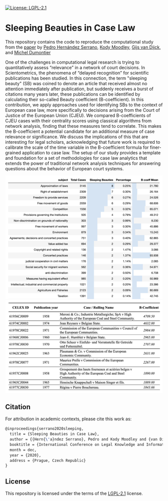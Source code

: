 [![License: LGPL-2.1](https://img.shields.io/badge/license-LGPL--2.1-lightgrey.svg)](https://www.gnu.org/licenses/old-licenses/lgpl-2.1.en.html)

# Sleeping Beauties in Case Law

This repository contains the code to reproduce the computational study from the [paper](https://cris.maastrichtuniversity.nl/en/publications/sleeping-beauties-in-case-law) by [Pedro Hernández Serrano](https://cris.maastrichtuniversity.nl/en/persons/pedro-hern%C3%A1ndez-serrano), [Kody Moodley](https://cris.maastrichtuniversity.nl/en/persons/kody-moodley), [Gijs van Dijck](https://cris.maastrichtuniversity.nl/en/persons/gijs-van-dijck), and [Michel Dumontier](https://cris.maastrichtuniversity.nl/en/persons/michel-dumontier)

One of the challenges in computational legal research is trying to quantitatively assess “relevance” in a network of court decisions. In Scientometrics, the phenomena of “delayed recognition” for scientific publications has been studied. In this connection, the term "sleeping beauty" (SB) was coined to denote an article that received almost no attention immediately after publication, but suddenly receives a burst of citations many years later, these publications can be identified by calculating their so-called Beauty coefficient (B-coefficient). In this contribution, we apply approaches used for identifying SBs to the context of European case law, more specifically to decisions arising from the Court of Justice of the European Union (CJEU). We compared B-coefficients of CJEU cases with their centrality scores using classical algorithms from network analysis, finding that these measures tend to correlate. This makes the B-coefficient a potential candidate for an additional measure of case relevance or significance. We discuss the implications of this that are interesting for legal scholars, acknowledging that future work is required to calibrate the scale of the time variable in the B-coefficient formula for finer-grained application to case law. The setup of our study provides a template and foundation for a set of methodologies for case law analytics that extends the power of traditional network analysis techniques for answering questions about the behavior of European court systems.

![](https://github.com/maastrichtlawtech/sleeping-beauties-case-law/blob/master/figures/subjects_SB.png)
![](https://github.com/maastrichtlawtech/sleeping-beauties-case-law/blob/master/figures/top10SBs.png)

## Citation

For attribution in academic contexts, please cite this work as:

```latex
@inproceedings{serrano2020sleeping,
  title = {Sleeping Beauties in Case Law},
  author = {{Hern{\'a}ndez Serrano}, Pedro and Kody Moodley and {van Dijck}, Gijs and Michel Dumontier},
  booktitle = {International Conference on Legal Knowledge and Information Systems, JURIX},
  month = dec,
  year = {2020},
  address = {Prague, Czech Republic}
}
```

## License

This repository is licensed under the terms of the [LGPL-2.1](https://www.gnu.org/licenses/old-licenses/lgpl-2.1.en.html) license.
